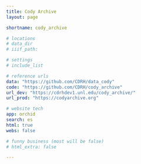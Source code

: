 ```yaml
---
title: Cody Archive
layout: page

shortname: cody_archive

# locations
# data_dir
# iiif_path:

# settings
# include_list

# reference urls
data: "https://github.com/CDRH/data_cody"
code: "https://github.com/CDRH/cody_archive"
url_dev: "https://cdrhdev1.unl.edu/cody_archive/"
url_prod: "https://codyarchive.org"

# website tech
app: orchid
search: es
html: true
webs: false

# funny business (most will be false)
# html_extra: false

---
```

